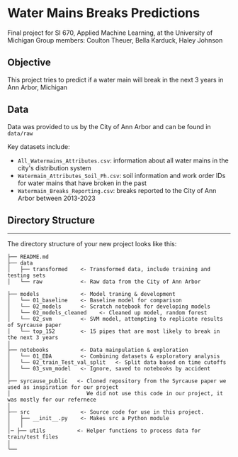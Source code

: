 # Water Mains Breaks Predictions
Final project for SI 670, Applied Machine Learning, at the University of Michigan 
Group members: Coulton Theuer, Bella Karduck, Haley Johnson

## Objective
This project tries to predict if a water main will break in the next 3 years in Ann Arbor, Michigan

## Data
Data was provided to us by the City of Ann Arbor and can be found in ```data/raw```

Key datasets include: 
* ```All_Watermains_Attributes.csv```: information about all water mains in the city's distribution system
* ```Watermain_Attributes_Soil_Ph.csv```: soil information and work order IDs for water mains that have broken in the past
* ```Watermain_Breaks_Reporting.csv```: breaks reported to the City of Ann Arbor between 2013-2023


## Directory Structure
------------

The directory structure of your new project looks like this: 

```
├── README.md          
├── data
│   ├── transformed    <- Transformed data, include training and testing sets 
│   └── raw            <- Raw data from the City of Ann Arbor

├── models             <- Model traning & development
│   └── 01_baseline    <- Baseline model for comparison 
│   └── 02_models      <- Scratch notebook for developing models
│   └── 02_models_cleaned    <- Cleaned up model, random forest 
│   └── 02_svm         <- SVM model, attempting to replicate results of Syrcause paper
│   └── top_152        <- 15 pipes that are most likely to break in the next 3 years
│
├── notebooks          <- Data mainpulation & exploration 
│   └── 01_EDA         <- Combining datasets & exploratory analysis
│   └── 02_train_Test_val_split   <- Split data based on time cutoffs
│   └── 03_svm_model   <- Ignore, saved to notebooks by accident
│
├── syrcause_public   <- Cloned repository from the Syrcause paper we used as inspiration for our project
│                        We did not use this code in our project, it was mostly for our refernece
│
├── src                <- Source code for use in this project.
│   ├── __init__.py    <- Makes src a Python module
│   │
│─ ├── utils          <- Helper functions to process data for train/test files
│   
└──
```
